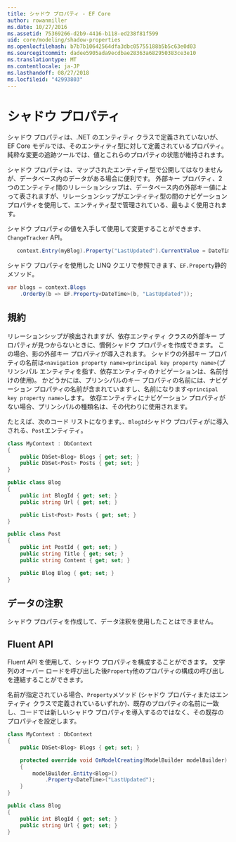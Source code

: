 ```yaml
---
title: シャドウ プロパティ - EF Core
author: rowanmiller
ms.date: 10/27/2016
ms.assetid: 75369266-d2b9-4416-b118-ed238f81f599
uid: core/modeling/shadow-properties
ms.openlocfilehash: b7b7b10642564dfa3dbc05755188b5b5c63e0d03
ms.sourcegitcommit: dadee5905ada9ecdbae28363a682950383ce3e10
ms.translationtype: MT
ms.contentlocale: ja-JP
ms.lasthandoff: 08/27/2018
ms.locfileid: "42993803"
---
```

# <a name="shadow-properties"></a>シャドウ プロパティ

シャドウ プロパティは、.NET のエンティティ クラスで定義されていないが、EF Core モデルでは、そのエンティティ型に対して定義されているプロパティ。 純粋な変更の追跡ツールでは、値とこれらのプロパティの状態が維持されます。

シャドウ プロパティは、マップされたエンティティ型で公開してはなりませんが、データベース内のデータがある場合に便利です。 外部キー プロパティ、2 つのエンティティ間のリレーションシップは、データベース内の外部キー値によって表されますが、リレーションシップがエンティティ型の間のナビゲーション プロパティを使用して、エンティティ型で管理されている、最もよく使用されます。

シャドウ プロパティの値を入手して使用して変更することができます、 `ChangeTracker` API。

``` csharp
   context.Entry(myBlog).Property("LastUpdated").CurrentValue = DateTime.Now;
```

シャドウ プロパティを使用した LINQ クエリで参照できます、`EF.Property`静的メソッド。

``` csharp
var blogs = context.Blogs
    .OrderBy(b => EF.Property<DateTime>(b, "LastUpdated"));
```

## <a name="conventions"></a>規約

リレーションシップが検出されますが、依存エンティティ クラスの外部キー プロパティが見つからないときに、慣例シャドウ プロパティを作成できます。 この場合、影の外部キー プロパティが導入されます。 シャドウの外部キー プロパティの名前は`<navigation property name><principal key property name>`(プリンシパル エンティティを指す、依存エンティティのナビゲーションは、名前付けの使用)。 かどうかには、プリンシパルのキー プロパティの名前には、ナビゲーション プロパティの名前が含まれていますし、名前になります`<principal key property name>`します。 依存エンティティにナビゲーション プロパティがない場合、プリンシパルの種類名は、その代わりに使用されます。

たとえば、次のコード リストになります。、`BlogId`シャドウ プロパティがに導入される、`Post`エンティティ。

<!-- [!code-csharp[Main](samples/core/Modeling/Conventions/Samples/ShadowForeignKey.cs)] -->
``` csharp
class MyContext : DbContext
{
    public DbSet<Blog> Blogs { get; set; }
    public DbSet<Post> Posts { get; set; }
}

public class Blog
{
    public int BlogId { get; set; }
    public string Url { get; set; }

    public List<Post> Posts { get; set; }
}

public class Post
{
    public int PostId { get; set; }
    public string Title { get; set; }
    public string Content { get; set; }

    public Blog Blog { get; set; }
}
```

## <a name="data-annotations"></a>データの注釈

シャドウ プロパティを作成して、データ注釈を使用したことはできません。

## <a name="fluent-api"></a>Fluent API

Fluent API を使用して、シャドウ プロパティを構成することができます。 文字列のオーバー ロードを呼び出した後`Property`他のプロパティの構成の呼び出しを連結することができます。

名前が指定されている場合、`Property`メソッド (シャドウ プロパティまたはエンティティ クラスで定義されているいずれか)、既存のプロパティの名前に一致し、コードでは新しいシャドウ プロパティを導入するのではなく、その既存のプロパティを設定します。

<!-- [!code-csharp[Main](samples/core/Modeling/FluentAPI/Samples/ShadowProperty.cs?highlight=7,8)] -->
``` csharp
class MyContext : DbContext
{
    public DbSet<Blog> Blogs { get; set; }

    protected override void OnModelCreating(ModelBuilder modelBuilder)
    {
        modelBuilder.Entity<Blog>()
            .Property<DateTime>("LastUpdated");
    }
}

public class Blog
{
    public int BlogId { get; set; }
    public string Url { get; set; }
}
```
